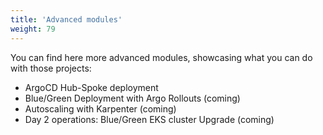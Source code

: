 ```yaml
---
title: 'Advanced modules'
weight: 79
---
```


You can find here more advanced modules, showcasing what you can do with those projects:

- ArgoCD Hub-Spoke deployment
- Blue/Green Deployment with Argo Rollouts (coming)
- Autoscaling with Karpenter (coming)
- Day 2 operations: Blue/Green EKS cluster Upgrade (coming)





